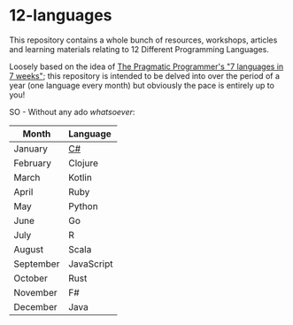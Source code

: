 # 12-languages

This repository contains a whole bunch of resources, workshops, articles and learning materials relating to 12 Different Programming Languages.  

Loosely based on the idea of [The Pragmatic Programmer's "7 languages in 7 weeks"](https://pragprog.com/book/btlang/seven-languages-in-seven-weeks); this repository is intended to be delved into over the period of a year (one language every month) but obviously the pace is entirely up to you!

SO - Without any ado _whatsoever_:

| Month        | Language                 |
| ------------ |:-------------------------|
| January      | [C#](./c#/README.md)     |
| February     | Clojure                  |
| March        | Kotlin                   |
| April        | Ruby                     |
| May          | Python                   |
| June         | Go                       |
| July         | R                        |
| August       | Scala                    |
| September    | JavaScript               |
| October      | Rust                     |
| November     | F#                       |
| December     | Java                     |
